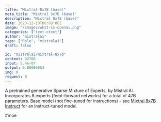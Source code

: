 ```yaml
---
title: "Mixtral 8x7B (base)"
meta_title: "Mixtral 8x7B (base)"
description: "Mixtral 8x7B (base)"
date: 2023-12-10T00:00:00Z
image: "/images/what-is-openai.png"
categories: ["text->text"]
author: "mistralai"
tags: ["Role", "mistralai"]
draft: false

id: "mistralai/mixtral-8x7b"
context: 32768
input: 5.4e-07
output: 0.00000054
img: 0
request: 0
---
```


A pretrained generative Sparse Mixture of Experts, by Mistral AI. Incorporates 8 experts (feed-forward networks) for a total of 47B parameters. Base model (not fine-tuned for instructions) - see [Mixtral 8x7B Instruct](/mistralai/mixtral-8x7b-instruct) for an instruct-tuned model.

#moe

